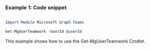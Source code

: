 ### Example 1: Code snippet

```powershell

Import-Module Microsoft.Graph.Teams

Get-MgUserTeamwork -UserId $userId

```
This example shows how to use the Get-MgUserTeamwork Cmdlet.

